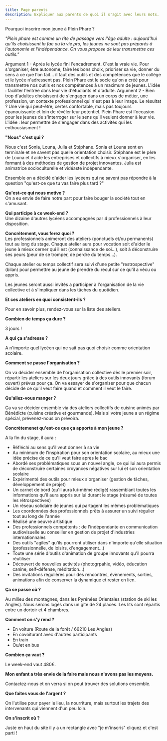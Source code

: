 ```yaml
---
title: Page parents
description: Expliquer aux parents de quoi il s'agit avec leurs mots.
---
```

Pourquoi inscrire mon jeune à Plein Phare ?  

*"Plein phare est comme un rite de passage vers l'âge adulte : aujourd'hui qu'ils choisissent la fac ou la vie pro, les jeunes ne sont pas préparés à l'autonomie et l'indépendance. On vous propose de leur transmettre ces outils."*  

Argument 1  - Après le lycée fini l'encadrement. C'est la vraie vie. Pour s'organiser, être autonome, faire les bons choix, prioriser sa vie, donner du sens à ce que l'on fait... il faut des outils et des compétences que le collège et le lycée n'adressent pas. 
Plein Phare est le socle qu'on a créé pour transmettre nos outils et nos compétences à un maximum de jeunes. L'idée : faciliter l'entrée dans leur vie d'étudiants et d'adulte. 
Argument 2 - Bien trop d'adultes choisissent de s'engager dans un corps de métier, une profession, un contexte professionnel qui n'est pas à leur image. Le résultat ? Une vie qui peut-être, certes confortable, mais pas toujours épanouissante et loin de révéler leur potentiel. Plein Phare est l'occasion pour les jeunes de s'interroger sur le sens qu'il veulent donner à leur vie. L'idée : leur permettre de s'engager dans des activités qui les enthousiasment !

**"Nous" c'est qui ?**

Nous c'est Sonia, Louna, Julia et Stéphane. Sonia et Louna sont en terminale et ne savent pas quelle orientation choisir. Stéphane est le père de Louna et il aide les entreprises et collectifs à mieux s'organiser, en les formant à des méthodes de gestion de projet innovantes. Julia est animatrice socioculturelle et vidéaste indépendante.

Ensemble on a décidé d'aider les lycéens qui ne savent pas répondre à la question "qu'est-ce que tu vas faire plus tard ?"

**Qu'est-ce qui nous motive ?**  
On a eu envie de faire notre part pour faire bouger la société tout en s'amusant. 

**Qui participe à ce week-end ?**  
Une dizaine d'autres lycéens accompagnés par 4 professionnels à leur disposition.

**Concrètement, vous ferez quoi ?**  
Les professionnels animeront des ateliers (ponctuels et/ou permanents) tout au long du stage. Chaque atelier aura pour vocation soit d'aider le jeune à mieux cerner qui il est (connaissance de soi...), soit à déconstruire ses peurs (peur de se tromper, de perdre du temps...).

Chaque atelier ou temps collectif sera suivi d'une petite "restrospective" (bilan) pour permettre au jeune de prendre du recul sur ce qu'il a vécu ou appris.

Les jeunes seront aussi invités a participer à l'organisation de la vie collective et à s'impliquer dans les tâches du quotidien.

**Et ces ateliers en quoi consistent-ils ?**

Pour en savoir plus, rendez-vous sur la liste des ateliers.

**Combien de temps ça dure ?**

3 jours !

**A qui ça s'adresse ?**

A n'importe quel lycéen qui ne sait pas quoi choisir comme orientation scolaire.

**Comment se passe l'organisation ?**

On va décider ensemble de l'organisation collective dès le premier soir, répartir les ateliers sur les deux jours grâce à des outils innovants (forum ouvert) prévus pour ça. On va essayer de s'organiser pour que chacun décide de ce qu'il veut faire quand et comment il veut le faire.


**Qu'allez-vous manger ?**

Ça va se décider ensemble via des ateliers collectifs de cuisine animés par Bénédicte (cuisine créative et gourmande). Mais si votre jeune a un régime spécial, prévenez-nous on prévoira.


**Concrètemenet qu'est-ce que ça apporte à mon jeune ?**  

A la fin du stage, il aura :
- Réfléchi au sens qu'il veut donner à sa vie
- Au minimum de l'inspiration pour son orientation scolaire, au mieux une idée précise de ce qu'il veut faire après le bac
- Abordé ses problématiques sous un nouvel angle, ce qui lui aura permis de déconstruire certaines croyances négatives sur lui et son orientation scolaire
- Expérimenté des outils pour mieux s'organiser (gestion de tâches, développement de projet)
- Un carnet de bord (qu'il aura lui-même rédigé) rassemblant toutes les informations qu'il aura appris sur lui durant le stage (résumé de toutes les rétrospectives)
- Un réseau solidaire de jeunes qui partagent les mêmes problématiques
- Les coordonnées des professionnels prêts à assurer un suivi régulier tout au long de l'année
- Réalisé une oeuvre artistique
- Des professionnels compétents : de l'indépendante en communication audiovisuelle au conseiller en gestion de projet d'industries internationnales
- Des outils "agiles" qu'ils pourront utiliser dans n'importe qu'elle situation (professionnelle, de loisirs, d'engagement...)
- Toute une série d'outils d'animation de groupe innovants qu'il pourra réutiliser
- Découvert de nouvelles activités (photogrpahie, vidéo, éducation canine, self-défense, méditation...)
- Des invitations régulières pour des rencontres, évènements, sorties, animations afin de conserver la dynamique et rester en lien.

**Ça se passe où ?**

Au milieu des montagnes, dans les Pyrénées Orientales (station de ski les Angles). Nous serons logés dans un gîte de 24 places. Les lits sont répartis entre un dortoir et 4 chambres.

**Comment on s'y rend ?**

- En voiture (Route de la forêt / 66210 Les Angles)
- En covoiturant avec d'autres participants
- En train
- Ou/et en bus

**Combien ça vaut ?**

Le week-end vaut 480€.

**Mon enfant a très envie de la faire mais nous n'avons pas les moyens.**

Contactez-nous et on verra si on peut trouver des solutions ensemble.

**Que faites vous de l'argent ?**

On l'utilise pour payer le lieu, la nourriture, mais surtout les trajets des intervenants qui viennent d'un peu loin.

**On s'inscrit où ?**

Juste en haut du site il y a un rectangle avec "je m'inscris" cliquez et c'est parti !
